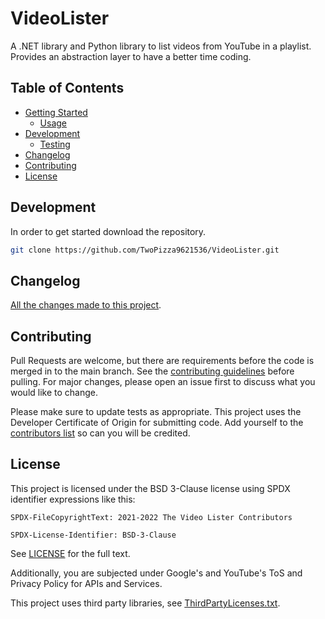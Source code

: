 # VideoLister

A .NET library and Python library to list videos from YouTube in a playlist.
Provides an abstraction layer to have a better time coding.

## Table of Contents

- [Getting Started](#getting-started)
  - [Usage](#usage)
- [Development](#development)
  - [Testing](#testing)
- [Changelog](#changelog)
- [Contributing](#contributing)
- [License](#license)

## Development

In order to get started download the repository.

```bash
git clone https://github.com/TwoPizza9621536/VideoLister.git
```

## Changelog

[All the changes made to this project](CHANGELOG.md).

## Contributing

Pull Requests are welcome, but there are requirements before the code is merged
in to the main branch. See the [contributing guidelines](CONTRIBUTING.md) before
pulling. For major changes, please open an issue first to discuss what you would
like to change.

Please make sure to update tests as appropriate. This project uses the Developer
Certificate of Origin for submitting code. Add yourself to the
[contributors list](CONTRIBUTORS.md) so can you will be credited.

## License

This project is licensed under the BSD 3-Clause license using SPDX identifier
expressions like this:

```text
SPDX-FileCopyrightText: 2021-2022 The Video Lister Contributors

SPDX-License-Identifier: BSD-3-Clause
```

See [LICENSE](LICENSE) for the full text.

Additionally, you are subjected under Google's and YouTube's ToS and Privacy
Policy for APIs and Services.

This project uses third party libraries, see
[ThirdPartyLicenses.txt](ThirdPartyLicenses.txt).
